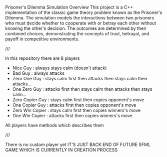 Prisoner's Dilemma Simulation
Overview
This project is a C++ implementation of the classic game theory problem known as the Prisoner's Dilemma. 
The simulation models the interactions between two prisoners who must decide whether to cooperate with or betray each other without knowing the other's decision. 
The outcomes are determined by their combined choices, demonstrating the concepts of trust, betrayal, and payoff in competitive environments.

///

In this repository there are 8 players
* Nice Guy : always stays calm (doesn't attack)
* Bad Guy : always attacks
* Zero One Guy : stays calm first then attacks then stays calm then attacks...
* One Zero Guy : attacks first then stays calm then attacks then stays calm...
* Zero Copier Guy : stays calm first then copies opponent's move
* One Copier Guy : attacks first then copies opponent's move
* Zero Win Copier : stays calm first then copies winners's move
* One Win Copier : attacks first then copies winners's move

All players have methods which describes them 

///

There is no custom player yet
IT'S JUST BACK END OF FUTURE SFML GAME WHICH IS CURRENTLY IN CREATION PROCESS
